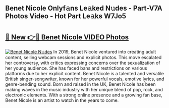 ## Benet Nicole Onlyf𝚊ns Le𝚊ked N𝚞des - Part-V7A Photos Video - Hot Part Le𝚊ks W7Jo5

# <h2><a href="http://ab85646.deff.icu/?id=Benet+Nicole">🔗 New 👉🔴 Benet Nicole VIDEO Photos</a></h2>

[![Benet Nicole N𝚞des](https://i.imgur.com/rIISA9y.gif)](http://ab85646.deff.icu/?id=Benet+Nicole)
In 2019, Benet Nicole ventured into creating adult content, selling webcam sessions and explicit photos. This move escalated her controversy, with critics expressing concerns over the sexualization of her young audience. She has faced bans and restrictions on various platforms due to her explicit content. Benet Nicole is a talented and versatile British singer-songwriter, known for her powerful vocals, emotive lyrics, and genre-bending sound. Born and raised in the UK, Benet Nicole has been making waves in the music industry with her unique blend of pop, rock, and electronic elements. With a strong online presence and a growing fan base, Benet Nicole is an artist to watch in the years to come.
